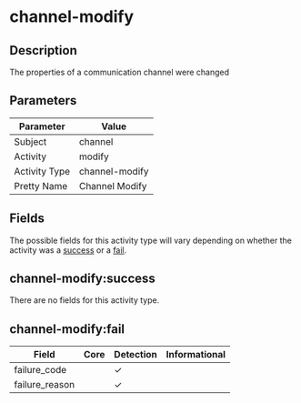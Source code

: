 channel-modify
==============

Description
-----------
The properties of a communication channel were changed

Parameters
----------
| Parameter     | Value          |
| ------------- | -------------- |
| Subject       | channel        |
| Activity      | modify         |
| Activity Type | channel-modify |
| Pretty Name   | Channel Modify |


Fields
------

The possible fields for this activity type will vary depending on whether the activity was a [success](#channel-modifysuccess) or a [fail](#channel-modifyfail).


channel-modify:success
----------------------

There are no fields for this activity type.


channel-modify:fail
-------------------

| Field          | Core | Detection | Informational |
| -------------- | ---- | --------- | ------------- |
| failure_code   |      | &#10003;  |               |
| failure_reason |      | &#10003;  |               |